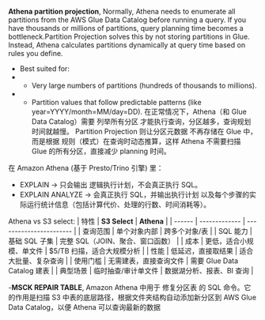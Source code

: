 **Athena partition projection**, Normally, Athena needs to enumerate all partitions from the AWS Glue Data Catalog before running a query. If you have thousands or millions of partitions, query planning time becomes a bottleneck.Partition Projection solves this by not storing partitions in Glue. Instead, Athena calculates partitions dynamically at query time based on rules you define.
  - Best suited for:
  - - Very large numbers of partitions (hundreds of thousands to millions).
  - - Partition values that follow predictable patterns (like year=YYYY/month=MM/day=DD).
在正常情况下，Athena（和 Glue Data Catalog）需要 列举所有分区 才能执行查询，分区越多，查询规划时间就越慢。
Partition Projection 则让分区元数据 不再存储在 Glue 中，而是根据 规则（模式）在查询时动态推算，这样 Athena 不需要扫描 Glue 的所有分区，直接减少 planning 时间。

在 Amazon Athena (基于 Presto/Trino 引擎) 里：
  - EXPLAIN <query> → 只会输出 逻辑执行计划，不会真正执行 SQL。
  - EXPLAIN ANALYZE <query> → 会真正执行 SQL，并输出执行计划 以及每个步骤的实际运行统计信息（包括计算代价、处理的行数、时间消耗等）。

Athena vs S3 select:
| 特性     | **S3 Select** | **Athena**              |
| ------ | ------------- | ----------------------- |
| 查询范围   | 单个对象内部        | 跨多个对象/表                 |
| SQL 能力 | 基础 SQL 子集     | 完整 SQL（JOIN、聚合、窗口函数）    |
| 成本     | 更低，适合小规模、单文件  | \$5/TB 扫描，适合大规模分析       |
| 性能     | 低延迟，直接取结果     | 适合大批量、复杂查询              |
| 使用门槛   | 无需建表，直接查询文件   | 需要 Glue Data Catalog 建表 |
| 典型场景   | 临时抽查/审计单文件    | 数据湖分析、报表、BI 查询          |

-**MSCK REPAIR TABLE**, Amazon Athena 中用于 修复分区表 的 SQL 命令。它的作用是扫描 S3 中表的底层路径，根据文件夹结构自动添加新分区到 AWS Glue Data Catalog，以便 Athena 可以查询最新的数据